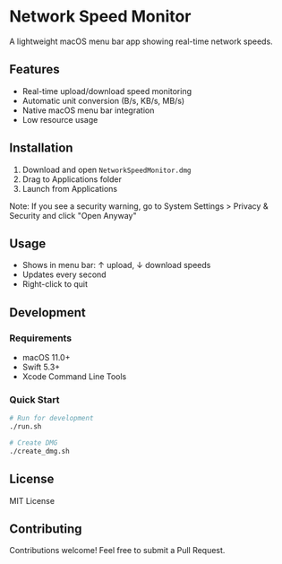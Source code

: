 # Network Speed Monitor

A lightweight macOS menu bar app showing real-time network speeds.

## Features
- Real-time upload/download speed monitoring
- Automatic unit conversion (B/s, KB/s, MB/s)
- Native macOS menu bar integration
- Low resource usage

## Installation
1. Download and open `NetworkSpeedMonitor.dmg`
2. Drag to Applications folder
3. Launch from Applications

Note: If you see a security warning, go to System Settings > Privacy & Security and click "Open Anyway"

## Usage
- Shows in menu bar: ↑ upload, ↓ download speeds
- Updates every second
- Right-click to quit

## Development
### Requirements
- macOS 11.0+
- Swift 5.3+
- Xcode Command Line Tools

### Quick Start
```bash
# Run for development
./run.sh

# Create DMG
./create_dmg.sh
```

## License
MIT License

## Contributing
Contributions welcome! Feel free to submit a Pull Request.
